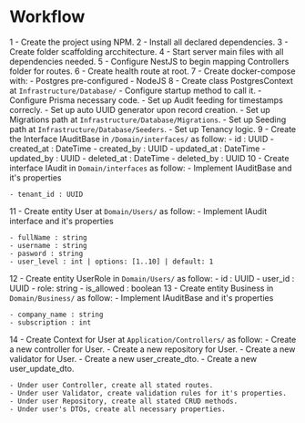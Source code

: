 # Workflow

1 - Create the project using NPM.
2 - Install all declared dependencies.
3 - Create folder scaffolding arcchitecture.
4 - Start server main files with all dependencies needed.
5 - Configure NestJS to begin mapping Controllers folder for routes.
6 - Create health route at root.
7 - Create docker-compose with:
    - Postgres pre-configured
    - NodeJS
8 - Create class PostgresContext at `Infrastructure/Database/`
    - Configure startup method to call it.
    - Configure Prisma necessary code.
    - Set up Audit feeding for timestamps correcly.
    - Set up auto UUID generator upon record creation.
    - Set up Migrations path at `Infrastructure/Database/Migrations`.
    - Set up Seeding path at `Infrastructure/Database/Seeders`.
    - Set up Tenancy logic.
9 - Create the Interface IAuditBase in `/Domain/interfaces/` as follow:
    - id : UUID
    - created_at : DateTime
    - created_by : UUID
    - updated_at : DateTime
    - updated_by : UUID
    - deleted_at : DateTime
    - deleted_by : UUID
10 - Create interface IAudit in `Domain/interfaces` as follow:
    - Implement IAuditBase and it's properties

    - tenant_id : UUID
11 - Create entity User at `Domain/Users/` as follow:
    - Implement IAudit interface and it's properties

    - fullName : string
    - username : string
    - pasword : string
    - user_level : int | options: [1..10] | default: 1
12 - Create entity UserRole in `Domain/Users/` as follow:
    - id : UUID
    - user_id : UUID
    - role: string
    - is_allowed : boolean
13 - Create entity Business in `Domain/Business/` as follow:
    - Implement IAuditBase and it's properties

    - company_name : string
    - subscription : int

14 - Create Context for User at `Application/Controllers/` as follow:
    - Create a new controller for User.
    - Create a new repository for User.
    - Create a new validator for User.
    - Create a new user_create_dto.
    - Create a new user_update_dto.

    - Under user Controller, create all stated routes.
    - Under user Validator, create validation rules for it's properties.
    - Under user Repository, create all stated CRUD methods.
    - Under user's DTOs, create all necessary properties.
